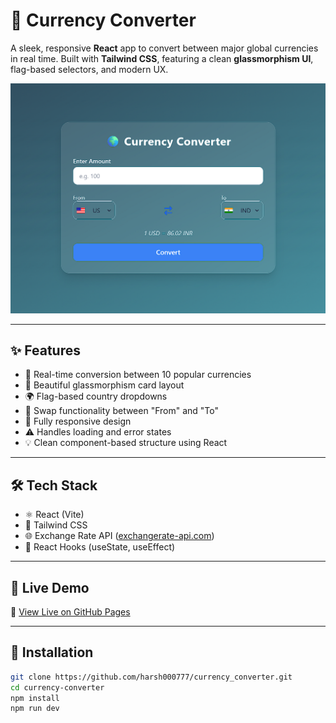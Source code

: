 # 💱 Currency Converter

A sleek, responsive **React** app to convert between major global currencies in real time. Built with **Tailwind CSS**, featuring a clean **glassmorphism UI**, flag-based selectors, and modern UX.

![App Preview](./preview.png)

---

## ✨ Features

- 🔁 Real-time conversion between 10 popular currencies
- 🧊 Beautiful glassmorphism card layout
- 🌍 Flag-based country dropdowns
- 🎯 Swap functionality between "From" and "To"
- 📱 Fully responsive design
- ⚠️ Handles loading and error states
- 💡 Clean component-based structure using React

---

## 🛠️ Tech Stack

- ⚛️ React (Vite)
- 💨 Tailwind CSS
- 🌐 Exchange Rate API ([exchangerate-api.com](https://www.exchangerate-api.com/))
- 🎯 React Hooks (useState, useEffect)

---

## 🚀 Live Demo

🔗 [View Live on GitHub Pages](https://harsh000777.github.io/currency_converter/)

---

## 🔧 Installation

```bash
git clone https://github.com/harsh000777/currency_converter.git
cd currency-converter
npm install
npm run dev
```

